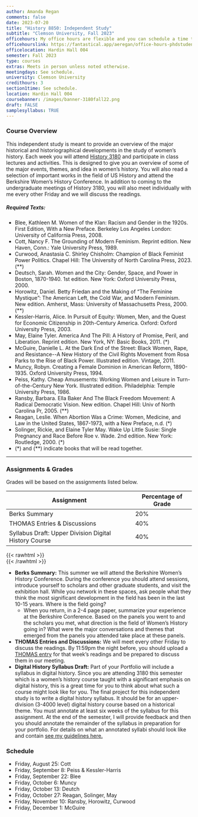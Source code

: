 ```yaml
---
author: Amanda Regan
comments: false
date: 2023-07-20
title: "History 8850: Independent Study"
subtitle: "Clemson University, Fall 2023"
officehours: My office hours are flexible and you can schedule a time to meet with me.
officehourslink: https://fantastical.app/aeregan/office-hours-phdstudents
officelocation: Hardin Hall 004
semester: Fall 2023
type: courses
extras: Meets in person unless noted otherwise.
meetingdays: See schedule.
university: Clemson University
credithours: 3
section1time: See schedule.
location: Hardin Hall 004
coursebanner: /images/banner-3180fall22.png
draft: FALSE
samplesyllabus: TRUE
---
```

### Course Overview

This independent study is meant to provide an overview of the major historical and historiographical developments in the study of women’s history. Each week you will attend [History 3180](/courses/3180fall23) and participate in class lectures and activities. This is designed to give you an overview of some of the major events, themes, and idea in women’s history. You will also read a selection of important works in the field of US History and attend the Berkshire Women’s History Conference. In addition to coming to the undergraduate meetings of History 3180, you will also meet individually with me every other Friday and we will discuss the readings. 

##### Required Texts:
* Blee, Kathleen M. Women of the Klan: Racism and Gender in the 1920s. First Edition, With a New Preface. Berkeley Los Angeles London: University of California Press, 2008.
* Cott, Nancy F. The Grounding of Modern Feminism. Reprint edition. New Haven, Conn.: Yale University Press, 1989.
* Curwood, Anastasia C. Shirley Chisholm: Champion of Black Feminist Power Politics. Chapel Hill: The University of North Carolina Press, 2023. (**)
* Deutsch, Sarah. Women and the City: Gender, Space, and Power in Boston, 1870-1940. 1st edition. New York: Oxford University Press, 2000.
* Horowitz, Daniel. Betty Friedan and the Making of “The Feminine Mystique”: The American Left, the Cold War, and Modern Feminism. New edition. Amherst, Mass: University of Massachusetts Press, 2000. (**)
* Kessler-Harris, Alice. In Pursuit of Equity: Women, Men, and the Quest for Economic Citizenship in 20th-Century America. Oxford: Oxford University Press, 2003.
* May, Elaine Tyler. America And The Pill: A History of Promise, Peril, and Liberation. Reprint edition. New York, NY: Basic Books, 2011. (*)
* McGuire, Danielle L. At the Dark End of the Street: Black Women, Rape, and Resistance--A New History of the Civil Rights Movement from Rosa Parks to the Rise of Black Power. Illustrated edition. Vintage, 2011.
* Muncy, Robyn. Creating a Female Dominion in American Reform, 1890-1935. Oxford University Press, 1994.
* Peiss, Kathy. Cheap Amusements: Working Women and Leisure in Turn-of-the-Century New York. Illustrated edition. Philadelphia: Temple University Press, 1986.
* Ransby, Barbara. Ella Baker And The Black Freedom Movement: A Radical Democratic Vision. New edition. Chapel Hill: Univ of North Carolina Pr, 2005. (**)
* Reagan, Leslie. When Abortion Was a Crime: Women, Medicine, and Law in the United States, 1867-1973, with a New Preface, n.d. (*)
* Solinger, Rickie, and Elaine Tyler May. Wake Up Little Susie: Single Pregnancy and Race Before Roe v. Wade. 2nd edition. New York: Routledge, 2000. (*)
* (*) and (**) indicate books that will be read together. 

---

### Assignments & Grades

Grades will be based on the assignments listed below.

|Assignment   | Percentage of Grade   |
|---|---|
|Berks Summary |	20% |
|THOMAS Entries & Discussions |	40%|
|Syllabus Draft: Upper Division Digital History Course |	40%|


{{< rawhtml >}}
<br>
{{< /rawhtml >}}

* **Berks Summary:** This summer we will attend the Berkshire Women’s History Conference. During the conference you should attend sessions, introduce yourself to scholars and other graduate students, and visit the exhibition hall. While you network in these spaces, ask people what they think the most significant development in the field has been in the last 10-15 years. Where is the field going? 	
    * When you return, in a 2-4 page paper, summarize your experience at the Berkshire Conference. Based on the panels you went to and the scholars you met, what direction is the field of Women’s History going in? What were the major conversations and themes that emerged from the panels you attended take place at these panels. 
* **THOMAS Entries and Discussions:** We will meet every other Friday to discuss the readings. By 11:59pm the night before, you should upload a [THOMAS entry](../../resources/notes-template) for that week’s readings and be prepared to discuss them in our meeting. 
* **Digital History Syllabus Draft:** Part of your Portfolio will include a syllabus in digital history. Since you are attending 3180 this semester which is a women’s history course taught with a significant emphasis on digital history, this is a great time for you to think about what such a course might look like for you. The final project for this independent study is to write a digital history syllabus. It should be for an upper-division (3-4000 level) digital history course based on a historical theme. You must annotate at least six weeks of the syllabus for this assignment. At the end of the semester, I will provide feedback and then you should annotate the remainder of the syllabus in preparation for your portfolio. For details on what an annotated syllabi should look like and contain [see my guidelines here.](../../resources/annotated-syllabi-guidelines)


### Schedule
* Friday, August 25: Cott
* Friday, September 8: Peiss & Kessler-Harris
* Friday, September 22: Blee
* Friday, October 6: Muncy
* Friday, October 13: Deutch 
* Friday, October 27: Reagan, Solinger, May 
* Friday, November 10: Ransby, Horowitz, Curwood
* Friday, December 1: McGuire